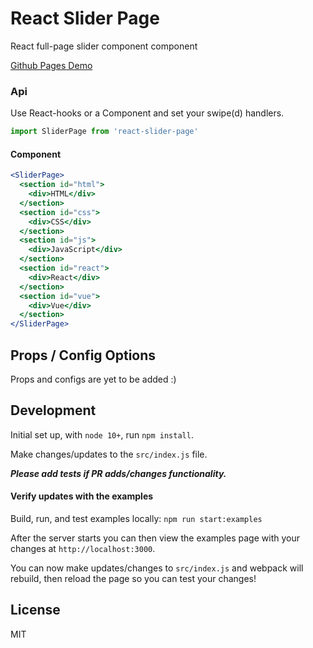 # React Slider Page

React full-page slider component component

[Github Pages Demo](https://venkatesh-rao.github.io/react-slider-page/)

### Api

Use React-hooks or a Component and set your swipe(d) handlers.

```js
import SliderPage from 'react-slider-page'
```

#### Component

```jsx
<SliderPage>
  <section id="html">
    <div>HTML</div>
  </section>
  <section id="css">
    <div>CSS</div>
  </section>
  <section id="js">
    <div>JavaScript</div>
  </section>
  <section id="react">
    <div>React</div>
  </section>
  <section id="vue">
    <div>Vue</div>
  </section>
</SliderPage>
```

## Props / Config Options

Props and configs are yet to be added :)

## Development

Initial set up, with `node 10+`, run `npm install`.

Make changes/updates to the `src/index.js` file.

**_Please add tests if PR adds/changes functionality._**

#### Verify updates with the examples

Build, run, and test examples locally:
`npm run start:examples`

After the server starts you can then view the examples page with your changes at `http://localhost:3000`.

You can now make updates/changes to `src/index.js` and webpack will rebuild, then reload the page so you can test your changes!

## License

MIT
